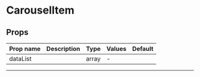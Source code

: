 # CarouselItem

## Props

| Prop name | Description | Type  | Values | Default |
| --------- | ----------- | ----- | ------ | ------- |
| dataList  |             | array | -      |         |

---
